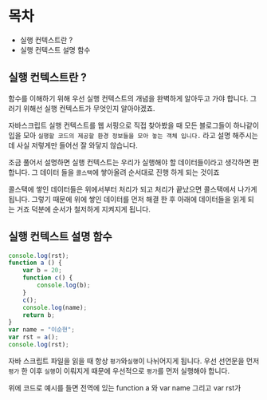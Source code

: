 # 목차
- 실행 컨텍스트란 ?
- 실행 컨텍스트 설명 함수

## 실행 컨텍스트란 ?
함수를 이해하기 위해 우선 실행 컨텍스트의 개념을 완벽하게 알아두고 가야 합니다. 그러기 위해선 실행 컨텍스트가 무엇인지 알아야겠죠.

자바스크립트 실행 컨텍스트를 웹 서핑으로 직접 찾아봤을 때 모든 블로그들이 하나같이 입을 모아 `실행할 코드의 제공할 환경 정보들을 모아 놓는 객체 입니다.` 라고 설명 해주시는데 사실 저렇게만 들어선 잘 와닿지 않습니다.

조금 풀어서 설명하면 실행 컨텍스트는 우리가 실행해야 할 데이터들이라고 생각하면 편합니다.
그 데이터 들을 `콜스택`에 쌓아올려 순서대로 진행 하게 되는 것이죠

콜스택에 쌓인 데이터들은 위에서부터 처리가 되고 처리가 끝났으면 콜스택에서 나가게 됩니다.
그렇기 때문에 위에 쌓인 데이터를 먼저 해결 한 후 아래에 데이터들을 읽게 되는 거죠 덕분에 순서가 철저하게 지켜지게 됩니다.


## 실행 컨텍스트 설명 함수
```js
console.log(rst);
function a () {
    var b = 20;
    function c() {
        console.log(b);
    }
    c();
    console.log(name);
    return b;
}
var name = "이순현";
var rst = a();
console.log(rst);
```
자바 스크립트 파일을 읽을 때 항상 `평가`와`실행`이 나뉘어지게 됩니다.
우선 선언문을 먼저 `평가` 한 이후 `실행`이 이뤄지게 때문에 우선적으로 `평가`를 먼저 실행해야 합니다.

위에 코드로 예시를 들면 전역에 있는 function a 와 var name 그리고 var rst가 